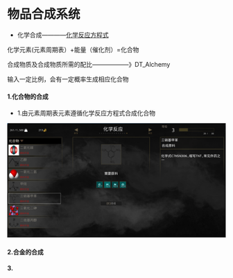 # 物品合成系统

*  化学合成————[化学反应方程式 ](https://github.com/search?l=Python&o=desc&q=%22chemical+equations%22&s=stars&type=Repositories)

化学元素(元素周期表）+能量（催化剂）=化合物
 
 
合成物质及合成物质所需的配比——————》DT_Alchemy

输入一定比例，会有一定概率生成相应化合物


#### 1.化合物的合成
   * 1.由元素周期表元素遵循化学反应方程式合成化合物

![](/mDrivEngine/物质合成.png)

#### 2.合金的合成

#### 3.

